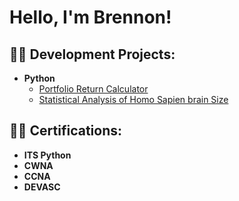 <h1>Hello, I'm Brennon! 

<h2>👨‍💻 Development Projects:</h2>

- <b>Python</b>
  - [Portfolio Return Calculator](https://github.com/Vbrennon/Portfolio-Return-Calculator)
  - [Statistical Analysis of Homo Sapien brain Size](https://github.com/Vbrennon/Segmented-Regression)

<h2>👨‍💻 Certifications:</h2>

- <b>ITS Python</b>
- <b>CWNA</b>
- <b>CCNA</b>
- <b>DEVASC</b>

